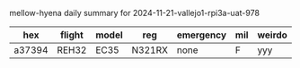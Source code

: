 mellow-hyena daily summary for 2024-11-21-vallejo1-rpi3a-uat-978

|hex|flight|model|reg|emergency|mil|weirdo|
|--|--|--|--|--|--|--|
|a37394|REH32|EC35|N321RX|none|F|yyy|
